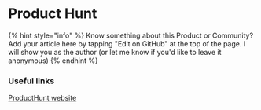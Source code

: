 # Product Hunt

{% hint style="info" %}
Know something about this Product or Community? Add your article here by tapping "Edit on GitHub" at the top of the page. I will show you as the author \(or let me know if you'd like to leave it anonymous\)
{% endhint %}

### Useful links

[ProductHunt website](www.producthunt.com)

